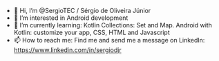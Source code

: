 - 👋 Hi, I’m @SergioTEC / Sérgio de Oliveira Júnior
- 👀 I’m interested in Android development
- 🌱 I’m currently learning: Kotlin Collections: Set and Map. Android with Kotlin: customize your app, CSS, HTML and Javascript
- 📫 How to reach me: Find me and send me a message on LinkedIn: https://www.linkedin.com/in/sergiodjr
